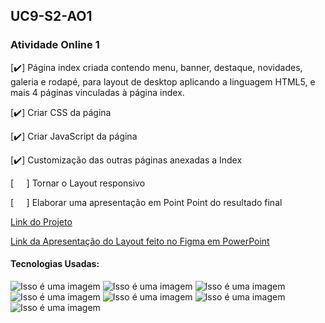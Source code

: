 <h2> UC9-S2-AO1 </h2>
<h3> Atividade Online 1 </h3>

[✔️] Página index criada contendo menu, banner, destaque, novidades, galeria e rodapé, para layout de desktop aplicando a linguagem HTML5, e mais 4 páginas vinculadas à página index. 

[✔️] Criar CSS da página

[✔️] Criar JavaScript da página

[✔️] Customização das outras páginas anexadas a Index

[⠀⠀] Tornar o Layout responsivo

[⠀⠀] Elaborar uma apresentação em Point Point do resultado final

[Link do Projeto](https://lucasdcemiliano.github.io/)

[Link da Apresentação do Layout feito no Figma em PowerPoint](https://1drv.ms/p/s!Aqh4W9v94n9IjEq8Y681wLNNpqvG?e=MV4MdN)

#### Tecnologias Usadas:

![Isso é uma imagem](https://i.ibb.co/v3ND8V4/HTML5-Logo.png)
![Isso é uma imagem](https://i.ibb.co/fSCyZMc/CSS-Logo.png)
![Isso é uma imagem](https://i.ibb.co/yPwcXbF/JS-Logo.png)
![Isso é uma imagem](https://i.ibb.co/W6KP7Xy/Boostrap-Logo.png)
![Isso é uma imagem](https://i.ibb.co/NKxz4xF/Git-Logo.png)
![Isso é uma imagem](https://i.ibb.co/LxyN94M/Git-Hub-Logo.png)
![Isso é uma imagem](https://i.ibb.co/dP3wsW5/API-Logo.png)
